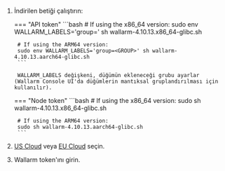 1. İndirilen betiği çalıştırın:

    === "API token"
        ```bash
        # If using the x86_64 version:
        sudo env WALLARM_LABELS='group=<GROUP>' sh wallarm-4.10.13.x86_64-glibc.sh

        # If using the ARM64 version:
        sudo env WALLARM_LABELS='group=<GROUP>' sh wallarm-4.10.13.aarch64-glibc.sh
        ```        

        WALLARM_LABELS değişkeni, düğümün ekleneceği grubu ayarlar (Wallarm Console UI'da düğümlerin mantıksal gruplandırılması için kullanılır).

    === "Node token"
        ```bash
        # If using the x86_64 version:
        sudo sh wallarm-4.10.13.x86_64-glibc.sh

        # If using the ARM64 version:
        sudo sh wallarm-4.10.13.aarch64-glibc.sh
        ```

1. [US Cloud](https://us1.my.wallarm.com/) veya [EU Cloud](https://my.wallarm.com/) seçin.
1. Wallarm token'ını girin.